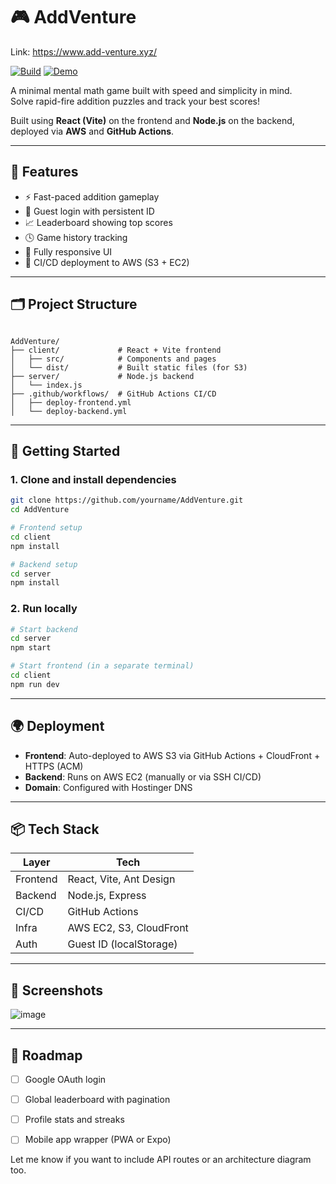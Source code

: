 # 🎮 AddVenture

Link: https://www.add-venture.xyz/

[![Build](https://github.com/sarthaksoni25/AddVenture/actions/workflows/deploy.yml/badge.svg)](https://github.com/sarthaksoni25/AddVenture/actions/workflows/deploy.yml)
[![Demo](https://img.shields.io/badge/demo-online-blue)](https://www.add-venture.xyz/)


A minimal mental math game built with speed and simplicity in mind.  
Solve rapid-fire addition puzzles and track your best scores!

Built using **React (Vite)** on the frontend and **Node.js** on the backend, deployed via **AWS** and **GitHub Actions**.

---

## 🧠 Features

- ⚡ Fast-paced addition gameplay
- 👤 Guest login with persistent ID
- 📈 Leaderboard showing top scores
- 🕓 Game history tracking
- 📱 Fully responsive UI
- 🚀 CI/CD deployment to AWS (S3 + EC2)

---

## 🗂️ Project Structure

```

AddVenture/
├── client/             # React + Vite frontend
│   ├── src/            # Components and pages
│   └── dist/           # Built static files (for S3)
├── server/             # Node.js backend
│   └── index.js
├── .github/workflows/  # GitHub Actions CI/CD
│   ├── deploy-frontend.yml
│   └── deploy-backend.yml

````

---

## 🚀 Getting Started

### 1. Clone and install dependencies

```bash
git clone https://github.com/yourname/AddVenture.git
cd AddVenture

# Frontend setup
cd client
npm install

# Backend setup
cd server
npm install
````

### 2. Run locally

```bash
# Start backend
cd server
npm start

# Start frontend (in a separate terminal)
cd client
npm run dev
```

---

## 🌍 Deployment

* **Frontend**: Auto-deployed to AWS S3 via GitHub Actions + CloudFront + HTTPS (ACM)
* **Backend**: Runs on AWS EC2 (manually or via SSH CI/CD)
* **Domain**: Configured with Hostinger DNS

---

## 📦 Tech Stack

| Layer    | Tech                    |
| -------- | ----------------------- |
| Frontend | React, Vite, Ant Design |
| Backend  | Node.js, Express        |
| CI/CD    | GitHub Actions          |
| Infra    | AWS EC2, S3, CloudFront |
| Auth     | Guest ID (localStorage) |

---

## 📸 Screenshots
![image](https://github.com/user-attachments/assets/c10f4bca-f027-4c9c-a383-6660ebc0369f)


---

## 📌 Roadmap

* [ ] Google OAuth login
* [ ] Global leaderboard with pagination
* [ ] Profile stats and streaks
* [ ] Mobile app wrapper (PWA or Expo)


Let me know if you want to include API routes or an architecture diagram too.
